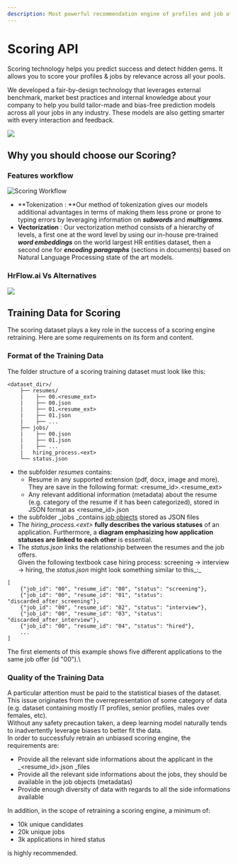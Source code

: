 ```yaml
---
description: Most powerful recommendation engine of profiles and job offers.
---
```


# Scoring API

Scoring technology helps you predict success and detect hidden gems. It allows you to score your profiles & jobs by relevance across all your pools.&#x20;

We developed a fair-by-design technology that leverages external benchmark, market best practices and internal knowledge about your company to help you build tailor-made and bias-free prediction models across all your jobs in any industry. These models are also getting smarter with every interaction and feedback.



![](https://lh3.googleusercontent.com/ojfdLeNBCyPQVa-ejZq8XgkDYIbYIHVm82hwuu6kNkJC38FOV37jsLI-fjUyXWSOvoPu-kvlbSOsFTaTsZYgaFfPq22tDEfcqghJoElhI8RdpFrHrdUMVi8br\_leedY23oHtoJCD1\_c)

## Why you should choose our Scoring?

### Features workflow

![Scoring Workflow](../.gitbook/assets/scoring.png)



* **Tokenization : **Our method of tokenization gives our models additional advantages in terms of making them less prone or prone to typing errors by leveraging  information on _**subwords**_ and _**multigrams**._
* **Vectorization** : Our vectorization method consists of a hierarchy of levels, a first one at the word level by using our in-house pre-trained _**word embeddings**_ on the world largest HR entities dataset, then a second one for _**encoding paragraphs**_ (sections in documents) based on Natural Language Processing state of the art models.

### **HrFlow.ai Vs Alternatives**

![](../.gitbook/assets/screenshot-2020-04-15-at-08.28.43.png)

## Training Data for Scoring

The scoring dataset plays a key role in the success of a scoring engine retraining. Here are some requirements on its form and content.

### Format of the Training Data

The folder structure of a scoring training dataset must look like this:

```
<dataset_dir>/
    ├── resumes/
    |    ├── 00.<resume_ext>
    |    ├── 00.json
    |    ├── 01.<resume_ext>
    |    ├── 01.json
    |    ├── ... 
    ├── jobs/
    |    ├── 00.json
    |    ├── 01.json
    |    ├── ...
    |   hiring_process.<ext>
    └── status.json
```

* the subfolder _resumes_ contains:
  * Resume in any supported extension (pdf, docx, image and more). They are save in the following format: \<resume\_id>.\<resume\_ext>&#x20;
  * Any relevant additional information (metadata) about the resume (e.g. category of the resume if it has been categorized), stored in JSON format as \<resume\_id>.json
* the subfolder _jobs _contains [job objects](https://developers.hrflow.ai/hr-json/job-objects/job-object) stored as JSON files
* The _hiring\_process.\<ext>_  **fully describes the various statuses** of an application. Furthermore, a **diagram emphasizing how application statuses are linked to each other** is essential.&#x20;
* The _status.json_ links the relationship between the resumes and the job offers. \
  Given the following textbook case hiring process: screening -> interview -> hiring, the _status.json_ might look something similar to this_:_

```
[
    {"job_id": "00", "resume_id": "00", "status": "screening"},
    {"job_id": "00", "resume_id": "01", "status": "discarded_after_screening"},
    {"job_id": "00", "resume_id": "02", "status": "interview"},
    {"job_id": "00", "resume_id": "03", "status": "discarded_after_interview"},
    {"job_id": "00", "resume_id": "04", "status": "hired"},
    ...
]
```

The first elements of this example shows five different applications to the same job offer (id "00").\


### Quality of the Training Data

A particular attention must be paid to the statistical biases of the dataset. This issue originates from the overrepresentation of some category of data (e.g. dataset containing mostly IT profiles, senior profiles, males over females, etc). \
Without any safety precaution taken, a deep learning model naturally tends to inadvertently leverage biases to better fit the data. \
In order to successfuly retrain an unbiased scoring engine, the requirements are:

* Provide all the relevant side informations about the applicant in the _\<resume\_id>.json _files
* Provide all the relevant side informations about the jobs, they should be available in the job objects (metadatas)
* Provide enough diversity of data with regards to all the side informations available

In addition, in the scope of retraining a scoring engine, a minimum of:

* 10k unique candidates
* 20k unique jobs
* 3k applications in hired status

is highly recommended.
